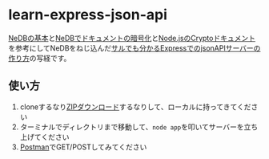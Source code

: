 # learn-express-json-api
[NeDBの基本](https://hajipy.net/2018/08/nedb-basic/)と[NeDBでドキュメントの暗号化](https://qiita.com/kechizenya/items/1a8abc5588ca0db33a30)と[Node.jsのCryptoドキュメント](https://nodejs.org/api/crypto.html)を参考にしてNeDBをねじ込んだ[サルでも分かるExpressでのjsonAPIサーバーの作り方](https://qiita.com/ngmr_mo/items/73cc7160d002a4989416)の写経です。

## 使い方
1. cloneするなり[ZIPダウンロード](https://github.com/windchime-yk/learn-express-json-api/archive/master.zip)するなりして、ローカルに持ってきてください
2. ターミナルでディレクトリまで移動して、`node app`を叩いてサーバーを立ち上げてください
3. [Postman](https://www.postman.com/)でGET/POSTしてみてください